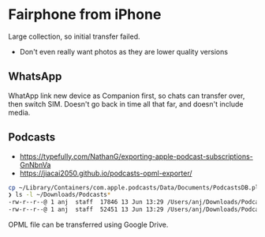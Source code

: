 # Fairphone from iPhone

Large collection, so initial transfer failed.

- Don't even really want photos as they are lower quality versions

## WhatsApp

WhatApp link new device as Companion first, so chats can transfer over, then switch SIM. Doesn't go back in time all that far, and doesn't include media.

## Podcasts

- https://typefully.com/NathanG/exporting-apple-podcast-subscriptions-GnNbnVa
- https://jiacai2050.github.io/podcasts-opml-exporter/

```bash
cp ~/Library/Containers/com.apple.podcasts/Data/Documents/PodcastsDB.plist ~/Downloads/
❯ ls -l ~/Downloads/Podcasts*
-rw-r--r--@ 1 anj  staff  17846 13 Jun 13:29 /Users/anj/Downloads/Podcasts-13_06_2024, 13 29 20.opml
-rw-r--r--@ 1 anj  staff  52451 13 Jun 13:29 /Users/anj/Downloads/PodcastsDB.plist
```

OPML file can be transferred using Google Drive.
